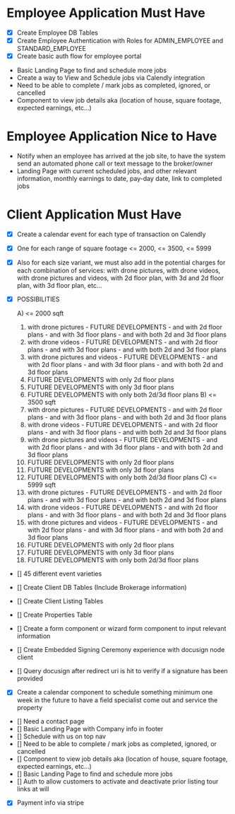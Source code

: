 
# Employee Application Must Have
- [X] Create Employee DB Tables
- [X] Create Employee Authentication with Roles for ADMIN_EMPLOYEE and STANDARD_EMPLOYEE
- [X] Create basic auth flow for employee portal
- Basic Landing Page to find and schedule more jobs
- Create a way to View and Schedule jobs via Calendly integration
- Need to be able to complete / mark jobs as completed, ignored, or cancelled
- Component to view job details aka (location of house, square footage, expected earnings, etc...)

# Employee Application Nice to Have
- Notify when an employee has arrived at the job site, to have the system send an automated phone call or text message to the broker/owner
- Landing Page with current scheduled jobs, and other relevant information, monthly earnings to date, pay-day date, link to completed jobs


# Client Application Must Have
- [X] Create a calendar event for each type of transaction on Calendly
-  [X] One for each range of square footage <= 2000, <= 3500, <= 5999
- [X] Also for each size variant, we must also add in the potential charges for each combination of services: with drone pictures, with drone videos, with drone pictures and videos, with 2d floor plan, with 3d and 2d floor plan, with 3d floor plan, etc...
- [X] POSSIBILITIES

  A) <= 2000 sqft
    1. with drone pictures
      - FUTURE DEVELOPMENTS
      - and with 2d floor plans
      - and with 3d floor plans
      - and with both 2d and 3d floor plans
    2. with drone videos
      - FUTURE DEVELOPMENTS
      - and with 2d floor plans
      - and with 3d floor plans
      - and with both 2d and 3d floor plans
    3. with drone pictures and videos
      - FUTURE DEVELOPMENTS
      - and with 2d floor plans
      - and with 3d floor plans
      - and with both 2d and 3d floor plans
    4. FUTURE DEVELOPMENTS with only 2d floor plans
    5. FUTURE DEVELOPMENTS with only 3d floor plans
    6. FUTURE DEVELOPMENTS with only both 2d/3d floor plans
  B) <= 3500 sqft
    1. with drone pictures
      - FUTURE DEVELOPMENTS
      - and with 2d floor plans
      - and with 3d floor plans
      - and with both 2d and 3d floor plans
    2. with drone videos
      - FUTURE DEVELOPMENTS
      - and with 2d floor plans
      - and with 3d floor plans
      - and with both 2d and 3d floor plans
    3. with drone pictures and videos
      - FUTURE DEVELOPMENTS
      - and with 2d floor plans
      - and with 3d floor plans
      - and with both 2d and 3d floor plans
    4. FUTURE DEVELOPMENTS with only 2d floor plans
    5. FUTURE DEVELOPMENTS with only 3d floor plans
    6. FUTURE DEVELOPMENTS with only both 2d/3d floor plans
  C) <= 5999 sqft
    1. with drone pictures
      - FUTURE DEVELOPMENTS
      - and with 2d floor plans
      - and with 3d floor plans
      - and with both 2d and 3d floor plans
    2. with drone videos
      - FUTURE DEVELOPMENTS
      - and with 2d floor plans
      - and with 3d floor plans
      - and with both 2d and 3d floor plans
    3. with drone pictures and videos
      - FUTURE DEVELOPMENTS
      - and with 2d floor plans
      - and with 3d floor plans
      - and with both 2d and 3d floor plans
    4. FUTURE DEVELOPMENTS with only 2d floor plans
    5. FUTURE DEVELOPMENTS with only 3d floor plans
    6. FUTURE DEVELOPMENTS with only both 2d/3d floor plans
- [] 45 different event varieties

- [] Create Client DB Tables (Include Brokerage information)
- [] Create Client Listing Tables
- [] Create Properties Table
- [] Create a form component or wizard form component to input relevant information
- [] Create Embedded Signing Ceremony experience with docusign node client
- [] Query docusign after redirect uri is hit to verify if a signature has been provided
- [X] Create a calendar component to schedule something minimum one week in the future to have a field specialist come out and service the property
- [] Need a contact page
- [] Basic Landing Page with Company info in footer
- [] Schedule with us on top nav
- [] Need to be able to complete / mark jobs as completed, ignored, or cancelled
- [] Component to view job details aka (location of house, square footage, expected earnings, etc...)
- [] Basic Landing Page to find and schedule more jobs
- [] Auth to allow customers to activate and deactivate prior listing tour links at will
- [X] Payment info via stripe
